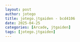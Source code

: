 ```yaml
---
layout: post
author: jotego
title: jotego.jtgaiden - bcd4106
date: 2025-04-25
categories: [Arcade, jtgaiden]
tags: [jotego.jtgaiden]
---
```


